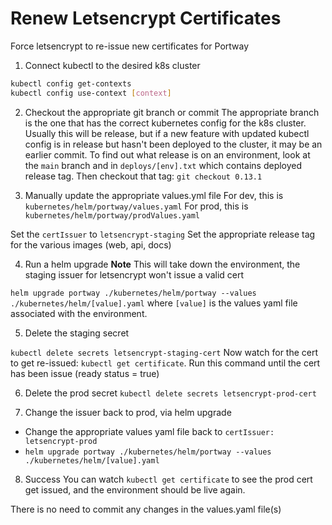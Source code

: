 # Renew Letsencrypt Certificates

Force letsencrypt to re-issue new certificates for Portway

1. Connect kubectl to the desired k8s cluster

```bash
kubectl config get-contexts
kubectl config use-context [context]
```

2. Checkout the appropriate git branch or commit
The appropriate branch is the one that has the correct kubernetes config for the k8s cluster. Usually this will be release, but if a new feature with updated kubectl config is in release but hasn't been deployed to the cluster, it may be an earlier commit. To find out what release is on an environment, look at the `main` branch and in `deploys/[env].txt` which contains deployed release tag. Then checkout that tag: `git checkout 0.13.1`

3. Manually update the appropriate values.yml file
For dev, this is `kubernetes/helm/portway/values.yaml`
For prod, this is `kubernetes/helm/portway/prodValues.yaml`

Set the `certIssuer` to `letsencrypt-staging`
Set the appropriate release tag for the various images (web, api, docs)

4. Run a helm upgrade
**Note** This will take down the environment, the staging issuer for letsencrypt won't issue a valid cert

`helm upgrade portway ./kubernetes/helm/portway --values ./kubernetes/helm/[value].yaml` where `[value]` is the values yaml file associated with the environment.

5. Delete the staging secret

`kubectl delete secrets letsencrypt-staging-cert`
Now watch for the cert to get re-issued: `kubectl get certificate`. Run this command until the cert has been issue (ready status = true)

6. Delete the prod secret
`kubectl delete secrets letsencrypt-prod-cert`

7. Change the issuer back to prod, via helm upgrade
- Change the appropriate values yaml file back to `certIssuer: letsencrypt-prod`
- `helm upgrade portway ./kubernetes/helm/portway --values ./kubernetes/helm/[value].yaml`

8. Success
You can watch `kubectl get certificate` to see the prod cert get issued, and the environment should be live again.

There is no need to commit any changes in the values.yaml file(s)
